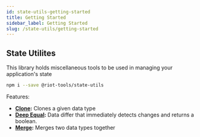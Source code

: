 ```yaml
---
id: state-utils-getting-started
title: Getting Started
sidebar_label: Getting Started
slug: /state-utils/getting-started
---
```


## State Utilites

This library holds miscellaneous tools to be used in managing your application's state

```bash
npm i --save @riot-tools/state-utils
```

Features:

- **[Clone](api#clonevalue-t-t):** Clones a given data type
- **[Deep Equal](api#deepequala-any-b-any-boolean):** Data differ that immediately detects changes and returns a boolean.
- **[Merge](api#mergea-t-b-u-options-mergeoptions-t--u):** Merges two data types together
